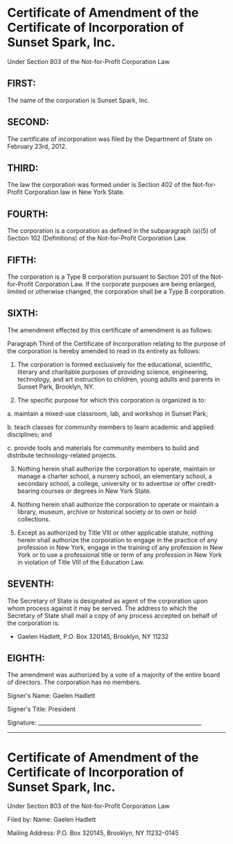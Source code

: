 # Certificate of Amendment of the Certificate of Incorporation of Sunset Spark, Inc.

Under Section 803 of the Not-for-Profit Corporation Law

## FIRST:

The name of the corporation is Sunset Spark, Inc.

## SECOND:

The certificate of incorporation was filed by the Department of State
on February 23rd, 2012.

## THIRD:

The law the corporation was formed under is Section 402 of the
Not-for-Profit Corporation law in New York State.

## FOURTH:

The corporation is a corporation as defined in the subparagraph (a)(5)
of Section 102 (Definitions) of the Not-for-Profit Corporation Law.

## FIFTH:

The corporation is a Type B corporation pursuant to Section 201
of the Not-for-Profit Corporation Law. If the corporate purposes are
being enlarged, limited or otherwise changed, the corporation shall be
a Type B corporation.

## SIXTH:

The amendment effected by this certificate of amendment is as follows:

Paragraph Third of the Certificate of Incorporation relating to the
purpose of the corporation is hereby amended to read in its entirety
as follows:

1. The corporation is formed exclusively for the educational,
   scientific, literary and charitable purposes of providing science,
   engineering, technology, and art instruction to children, young
   adults and parents in Sunset Park, Brooklyn, NY.

2. The specific purpose for which this corporation is organized is to:

  a. maintain a mixed-use classroom, lab, and workshop in Sunset Park;

  b. teach classes for community members to learn academic and applied
     disciplines; and

  c. provide tools and materials for community members to build and
     distribute technology-related projects.

3. Nothing herein shall authorize the corporation to operate, maintain
   or manage a charter school, a nursery school, an elementary school,
   a secondary school, a college, university or to advertise or offer
   credit-bearing courses or degrees in New York State.

4. Nothing herein shall authorize the corporation to operate or
   maintain a library, museum, archive or historical society or to own
   or hold collections.

5. Except as authorized by Title VIII or other applicable statute,
   nothing herein shall authorize the corporation to engage in the
   practice of any profession in New York, engage in the training of
   any profession in New York or to use a professional title or term
   of any profession in New York in violation of  Title VIII of the
   Education Law.


## SEVENTH:

The Secretary of State is designated as agent of the corporation upon
whom process against it may be served. The address to which the
Secretary of State shall mail a copy of any process accepted on behalf
of the corporation is:

 + Gaelen Hadlett, P.O. Box 320145, Brooklyn, NY 11232

## EIGHTH:

The amendment was authorized by a vote of a majority of the entire
board of directors. The corporation has no members.



Signer's Name: Gaelen Hadlett

Signer's Title: President

Signature: ___________________________________________________________

 - - - - - - - - - - - - - - - - - - - - - - - - - - - - - - - - - -

# Certificate of Amendment of the Certificate of Incorporation of Sunset Spark, Inc.

Under Section 803 of the Not-for-Profit Corporation Law

Filed by: Name: Gaelen Hadlett

Mailing Address: P.O. Box 320145, Brooklyn, NY 11232-0145
